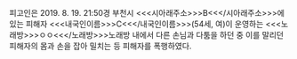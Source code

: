피고인은 2019. 8. 19. 21:50경 부천시 <<<시아래주소>>>B<<</시아래주소>>>에 있는 피해자 <<<내국인이름>>>C<<</내국인이름>>>(54세, 여)이 운영하는 <<<노래방>>>ㅇㅇ<<</노래방>>>노래방 내에서 다른 손님과 다툼을 하던 중 이를 말리던 피해자의 몸과 손을 잡아 밀치는 등 피해자를 폭행하였다.